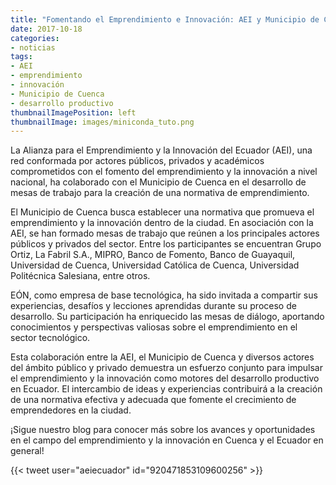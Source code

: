 ```yaml
---
title: "Fomentando el Emprendimiento e Innovación: AEI y Municipio de Cuenca se unen para desarrollar una normativa"
date: 2017-10-18
categories:
- noticias
tags:
- AEI
- emprendimiento
- innovación
- Municipio de Cuenca
- desarrollo productivo
thumbnailImagePosition: left
thumbnailImage: images/miniconda_tuto.png
---
```

La Alianza para el Emprendimiento y la Innovación del Ecuador (AEI), una red conformada por actores públicos, privados y académicos comprometidos con el fomento del emprendimiento y la innovación a nivel nacional, ha colaborado con el Municipio de Cuenca en el desarrollo de mesas de trabajo para la creación de una normativa de emprendimiento.
<!--more-->
El Municipio de Cuenca busca establecer una normativa que promueva el emprendimiento y la innovación dentro de la ciudad. En asociación con la AEI, se han formado mesas de trabajo que reúnen a los principales actores públicos y privados del sector. Entre los participantes se encuentran Grupo Ortiz, La Fabril S.A., MIPRO, Banco de Fomento, Banco de Guayaquil, Universidad de Cuenca, Universidad Católica de Cuenca, Universidad Politécnica Salesiana, entre otros.

EÓN, como empresa de base tecnológica, ha sido invitada a compartir sus experiencias, desafíos y lecciones aprendidas durante su proceso de desarrollo. Su participación ha enriquecido las mesas de diálogo, aportando conocimientos y perspectivas valiosas sobre el emprendimiento en el sector tecnológico.

Esta colaboración entre la AEI, el Municipio de Cuenca y diversos actores del ámbito público y privado demuestra un esfuerzo conjunto para impulsar el emprendimiento y la innovación como motores del desarrollo productivo en Ecuador. El intercambio de ideas y experiencias contribuirá a la creación de una normativa efectiva y adecuada que fomente el crecimiento de emprendedores en la ciudad.

¡Sigue nuestro blog para conocer más sobre los avances y oportunidades en el campo del emprendimiento y la innovación en Cuenca y el Ecuador en general!

{{< tweet user="aeiecuador" id="920471853109600256" >}}
